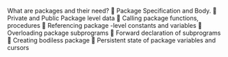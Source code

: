 What are packages and their need?
 Package Specification and Body.
 Private and Public Package level data
 Calling package functions, procedures
 Referencing package -level constants and variables
 Overloading package subprograms
 Forward declaration of subprograms
 Creating bodiless package
 Persistent state of package variables and cursors
